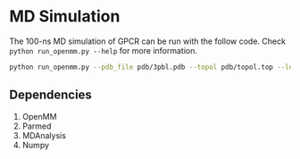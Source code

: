 # MD Simulation

The 100-ns MD simulation of GPCR can be run with the follow code. 
Check `python run_openmm.py --help` for more information.  

```bash 
python run_openmm.py --pdb_file pdb/3pbl.pdb --topol pdb/topol.top --length 100
```

## Dependencies 
1. OpenMM 
2. Parmed 
3. MDAnalysis 
4. Numpy 

